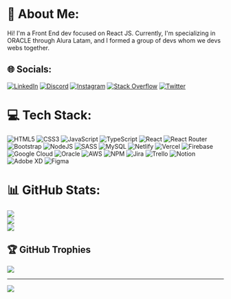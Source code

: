 # 💫 About Me:
Hi! I'm a Front End dev focused on React JS. Currently, I'm specializing in ORACLE through Alura Latam, and I formed a group of devs whom we devs webs together.


## 🌐 Socials:
[![LinkedIn](https://img.shields.io/badge/LinkedIn-%230077B5.svg?logo=linkedin&logoColor=white)](https://linkedin.com/in/axel-torletti) 
[![Discord](https://img.shields.io/badge/Discord-%237289DA.svg?logo=discord&logoColor=white)](https://discord.gg/JAIJA#7277) 
[![Instagram](https://img.shields.io/badge/Instagram-%23E4405F.svg?logo=Instagram&logoColor=white)](https://instagram.com/joaquintorletti) 
[![Stack Overflow](https://img.shields.io/badge/-Stackoverflow-FE7A16?logo=stack-overflow&logoColor=white)](https://stackoverflow.com/users/user:322296) 
[![Twitter](https://img.shields.io/badge/Twitter-%231DA1F2.svg?logo=Twitter&logoColor=white)](https://twitter.com/TorlettiAxel) 

# 💻 Tech Stack:
![HTML5](https://img.shields.io/badge/html5-%23E34F26.svg?style=flat&logo=html5&logoColor=white)
![CSS3](https://img.shields.io/badge/css3-%231572B6.svg?style=flat&logo=css3&logoColor=white) 
![JavaScript](https://img.shields.io/badge/javascript-%23323330.svg?style=flat&logo=javascript&logoColor=%23F7DF1E) 
![TypeScript](https://img.shields.io/badge/typescript-%23007ACC.svg?style=flat&logo=typescript&logoColor=white) 
![React](https://img.shields.io/badge/react-%2320232a.svg?style=flat&logo=react&logoColor=%2361DAFB) 
![React Router](https://img.shields.io/badge/React_Router-CA4245?style=flat&logo=react-router&logoColor=white) 
![Bootstrap](https://img.shields.io/badge/bootstrap-%23563D7C.svg?style=flat&logo=bootstrap&logoColor=white) 
![NodeJS](https://img.shields.io/badge/node.js-6DA55F?style=flat&logo=node.js&logoColor=white) 
![SASS](https://img.shields.io/badge/SASS-hotpink.svg?style=flat&logo=SASS&logoColor=white) 
![MySQL](https://img.shields.io/badge/mysql-%2300f.svg?style=flat&logo=mysql&logoColor=white) 
![Netlify](https://img.shields.io/badge/netlify-%23000000.svg?style=flat&logo=netlify&logoColor=#00C7B7) 
![Vercel](https://img.shields.io/badge/vercel-%23000000.svg?style=flat&logo=vercel&logoColor=white) 
![Firebase](https://img.shields.io/badge/firebase-%23039BE5.svg?style=flat&logo=firebase) 
![Google Cloud](https://img.shields.io/badge/Google%20Cloud-%234285F4.svg?style=flat&logo=google-cloud&logoColor=white) 
![Oracle](https://img.shields.io/badge/Oracle-F80000?style=flat&logo=oracle&logoColor=white) 
![AWS](https://img.shields.io/badge/AWS-%23FF9900.svg?style=flat&logo=amazon-aws&logoColor=white) 
![NPM](https://img.shields.io/badge/NPM-%23000000.svg?style=flat&logo=npm&logoColor=white)
![Jira](https://img.shields.io/badge/jira-%230A0FFF.svg?style=flat&logo=jira&logoColor=white)
![Trello](https://img.shields.io/badge/Trello-%23026AA7.svg?style=flat&logo=Trello&logoColor=white)
![Notion](https://img.shields.io/badge/Notion-%23000000.svg?style=flat&logo=notion&logoColor=white) 
![Adobe XD](https://img.shields.io/badge/Adobe%20XD-470137?style=flat&logo=Adobe%20XD&logoColor=#FF61F6) 
![Figma](https://img.shields.io/badge/figma-%23F24E1E.svg?style=flat&logo=figma&logoColor=white) 

# 📊 GitHub Stats:
![](https://github-readme-stats.vercel.app/api?username=TorlettiJoaquin&theme=jolly&hide_border=false&include_all_commits=false&count_private=false)<br/>
![](https://github-readme-streak-stats.herokuapp.com/?user=TorlettiJoaquin&theme=jolly&hide_border=false)<br/>
![](https://github-readme-stats.vercel.app/api/top-langs/?username=TorlettiJoaquin&theme=jolly&hide_border=false&include_all_commits=false&count_private=false&layout=compact)

## 🏆 GitHub Trophies
![](https://github-profile-trophy.vercel.app/?username=TorlettiJoaquin&theme=radical&no-frame=true&no-bg=true&margin-w=4)

---
[![](https://visitcount.itsvg.in/api?id=TorlettiJoaquin&icon=5&color=11)](https://visitcount.itsvg.in)

